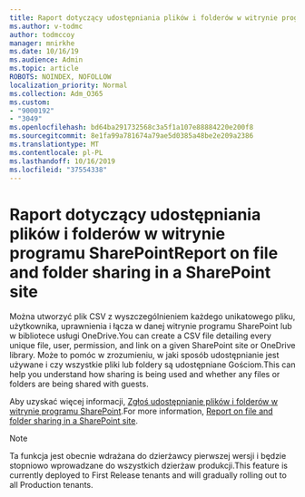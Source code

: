 ```yaml
---
title: Raport dotyczący udostępniania plików i folderów w witrynie programu SharePoint
ms.author: v-todmc
author: todmccoy
manager: mnirkhe
ms.date: 10/16/19
ms.audience: Admin
ms.topic: article
ROBOTS: NOINDEX, NOFOLLOW
localization_priority: Normal
ms.collection: Adm_O365
ms.custom:
- "9000192"
- "3049"
ms.openlocfilehash: bd64ba291732568c3a5f1a107e88884220e200f8
ms.sourcegitcommit: 8e1fa99a781674a79ae5d0385a48be2e209a2386
ms.translationtype: MT
ms.contentlocale: pl-PL
ms.lasthandoff: 10/16/2019
ms.locfileid: "37554338"
---
```

# <a name="report-on-file-and-folder-sharing-in-a-sharepoint-site"></a><span data-ttu-id="d5a02-102">Raport dotyczący udostępniania plików i folderów w witrynie programu SharePoint</span><span class="sxs-lookup"><span data-stu-id="d5a02-102">Report on file and folder sharing in a SharePoint site</span></span>

<span data-ttu-id="d5a02-103">Można utworzyć plik CSV z wyszczególnieniem każdego unikatowego pliku, użytkownika, uprawnienia i łącza w danej witrynie programu SharePoint lub w bibliotece usługi OneDrive.</span><span class="sxs-lookup"><span data-stu-id="d5a02-103">You can create a CSV file detailing every unique file, user, permission, and link on a given SharePoint site or OneDrive library.</span></span> <span data-ttu-id="d5a02-104">Może to pomóc w zrozumieniu, w jaki sposób udostępnianie jest używane i czy wszystkie pliki lub foldery są udostępniane Gościom.</span><span class="sxs-lookup"><span data-stu-id="d5a02-104">This can help you understand how sharing is being used and whether any files or folders are being shared with guests.</span></span>

<span data-ttu-id="d5a02-105">Aby uzyskać więcej informacji, [Zgłoś udostępnianie plików i folderów w witrynie programu SharePoint](https://docs.microsoft.com/en-us/sharepoint/sharing-reports).</span><span class="sxs-lookup"><span data-stu-id="d5a02-105">For more information, [Report on file and folder sharing in a SharePoint site](https://docs.microsoft.com/en-us/sharepoint/sharing-reports).</span></span>

> [!NOTE]
> <span data-ttu-id="d5a02-106">Ta funkcja jest obecnie wdrażana do dzierżawcy pierwszej wersji i będzie stopniowo wprowadzane do wszystkich dzierżaw produkcji.</span><span class="sxs-lookup"><span data-stu-id="d5a02-106">This feature is currently deployed to First Release tenants and will gradually rolling out to all Production tenants.</span></span>